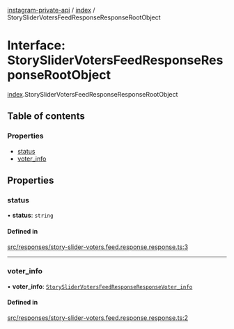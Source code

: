 [instagram-private-api](../../README.md) / [index](../../modules/index.md) / StorySliderVotersFeedResponseResponseRootObject

# Interface: StorySliderVotersFeedResponseResponseRootObject

[index](../../modules/index.md).StorySliderVotersFeedResponseResponseRootObject

## Table of contents

### Properties

- [status](StorySliderVotersFeedResponseResponseRootObject.md#status)
- [voter\_info](StorySliderVotersFeedResponseResponseRootObject.md#voter_info)

## Properties

### status

• **status**: `string`

#### Defined in

[src/responses/story-slider-voters.feed.response.response.ts:3](https://github.com/Nerixyz/instagram-private-api/blob/0e0721c/src/responses/story-slider-voters.feed.response.response.ts#L3)

___

### voter\_info

• **voter\_info**: [`StorySliderVotersFeedResponseResponseVoter_info`](StorySliderVotersFeedResponseResponseVoter_info.md)

#### Defined in

[src/responses/story-slider-voters.feed.response.response.ts:2](https://github.com/Nerixyz/instagram-private-api/blob/0e0721c/src/responses/story-slider-voters.feed.response.response.ts#L2)
